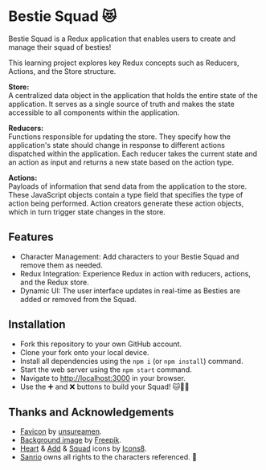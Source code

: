 # Bestie Squad 😻

Bestie Squad is a Redux application that enables users to create and manage their squad of besties!  

This learning project explores key Redux concepts such as Reducers, Actions, and the Store structure.

**Store:**  
A centralized data object in the application that holds the entire state of the application. It serves as a single source of truth and makes the state accessible to all components within the application.

**Reducers:**  
Functions responsible for updating the store. They specify how the application's state should change in response to different actions dispatched within the application. Each reducer takes the current state and an action as input and returns a new state based on the action type.

**Actions:**  
Payloads of information that send data from the application to the store. These JavaScript objects contain a type field that specifies the type of action being performed. Action creators generate these action objects, which in turn trigger state changes in the store.

## Features

- Character Management: Add characters to your Bestie Squad and remove them as needed.
- Redux Integration: Experience Redux in action with reducers, actions, and the Redux store.
- Dynamic UI: The user interface updates in real-time as Besties are added or removed from the Squad.

## Installation

- Fork this repository to your own GitHub account.
- Clone your fork onto your local device.
- Install all dependencies using the `npm i` (or `npm install`) command.
- Start the web server using the `npm start` command.
- Navigate to [http://localhost:3000](http://localhost:3000/) in your browser.
- Use the <kbd>➕</kbd> and <kbd>❌</kbd> buttons to build your Squad! 🐱🐶🐸

## Thanks and Acknowledgements

- [Favicon](https://www.favicon.cc/?action=icon&file_id=996246) by [unsureamen](https://www.favicon.cc/?action=icon_list&user_id=673951).
- [Background image](https://www.freepik.com/free-vector/gradient-pastel-sky-background_13326145.htm) by [Freepik](https://www.freepik.com).
- [Heart](https://icons8.com/icon/81747/heart) & [Add](https://icons8.com/icon/80705/add) & [Squad](https://icons8.com/icon/5mPDN05hVihb/sylvanian-families) icons by [Icons8](https://icons8.com/).
- [Sanrio](https://www.sanrio.com/) owns all rights to the characters referenced. 🩷